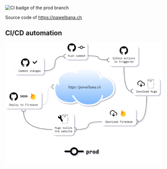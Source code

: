 ![CI badge of the prod branch](https://github.com/pawlobanano/personal-website/workflows/CI%20of%20the%20prod%20branch/badge.svg?branch=prod)

Source code of https://pawelbana.ch

## CI/CD automation
![CI automation flow graph](personal-website-ci-prod.png "Continous -Integration, -Delivery, -Deployment on https://pawelbana.ch")